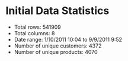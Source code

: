 # Initial Data Statistics

- Total rows: 541909
- Total columns: 8
- Date range: 1/10/2011 10:04 to 9/9/2011 9:52
- Number of unique customers: 4372
- Number of unique products: 4070
